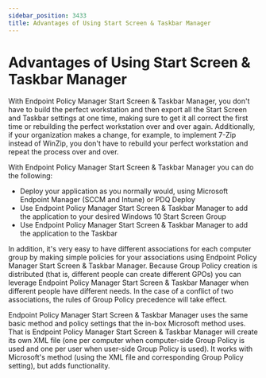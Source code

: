 ```yaml
---
sidebar_position: 3433
title: Advantages of Using Start Screen & Taskbar Manager
---
```


# Advantages of Using Start Screen & Taskbar Manager

With Endpoint Policy Manager Start Screen & Taskbar Manager, you don't have to build the perfect workstation and then export all the Start Screen and Taskbar settings at one time, making sure to get it all correct the first time or rebuilding the perfect workstation over and over again. Additionally, if your organization makes a change, for example, to implement 7-Zip instead of WinZip, you don't have to rebuild your perfect workstation and repeat the process over and over.

With Endpoint Policy Manager Start Screen & Taskbar Manager you can do the following:

* Deploy your application as you normally would, using Microsoft Endpoint Manager (SCCM and Intune) or PDQ Deploy
* Use Endpoint Policy Manager Start Screen & Taskbar Manager to add the application to your desired Windows 10 Start Screen Group
* Use Endpoint Policy Manager Start Screen & Taskbar Manager to add the application to the Taskbar

In addition, it's very easy to have different associations for each computer group by making simple policies for your associations using Endpoint Policy Manager Start Screen & Taskbar Manager. Because Group Policy creation is distributed (that is, different people can create different GPOs) you can leverage Endpoint Policy Manager Start Screen & Taskbar Manager when different people have different needs. In the case of a conflict of two associations, the rules of Group Policy precedence will take effect.

Endpoint Policy Manager Start Screen & Taskbar Manager uses the same basic method and policy settings that the in-box Microsoft method uses. That is Endpoint Policy Manager Start Screen & Taskbar Manager will create its own XML file (one per computer when computer-side Group Policy is used and one per user when user-side Group Policy is used). It works with Microsoft's method (using the XML file and corresponding Group Policy setting), but adds functionality.